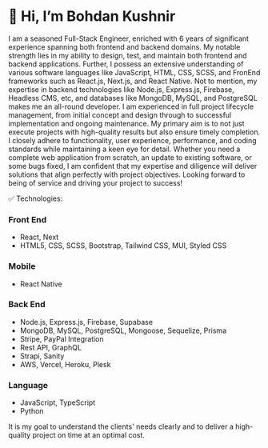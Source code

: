 # 👋 Hi, I’m Bohdan Kushnir

I am a seasoned Full-Stack Engineer, enriched with 6 years of significant experience spanning both frontend and backend domains.
My notable strength lies in my ability to design, test, and maintain both frontend and backend applications. Further, I possess an extensive understanding of various software languages like JavaScript, HTML, CSS, SCSS, and FronEnd frameworks such as React.js, Next.js, and React Native. Not to mention, my expertise in backend technologies like Node.js, Express.js, Firebase, Headless CMS, etc, and databases like MongoDB, MySQL, and PostgreSQL makes me an all-round developer.
I am experienced in full project lifecycle management, from initial concept and design through to successful implementation and ongoing maintenance. 
My primary aim is to not just execute projects with high-quality results but also ensure timely completion. I closely adhere to functionality, user experience, performance, and coding standards while maintaining a keen eye for detail.
Whether you need a complete web application from scratch, an update to existing software, or some bugs fixed, I am confident that my expertise and diligence will deliver solutions that align perfectly with project objectives.
Looking forward to being of service and driving your project to success!

✅ Technologies:
### Front End
* React, Next
* HTML5, CSS, SCSS, Bootstrap, Tailwind CSS, MUI, Styled CSS

### Mobile
* React Native

### Back End
* Node.js, Express.js, Firebase, Supabase
* MongoDB, MySQL, PostgreSQL, Mongoose, Sequelize, Prisma
* Stripe, PayPal Integration
* Rest API, GraphQL
* Strapi, Sanity
* AWS, Vercel, Heroku, Plesk

### Language
* JavaScript, TypeScript
* Python

It is my goal to understand the clients' needs clearly and to deliver a high-quality project on time at an optimal cost.

